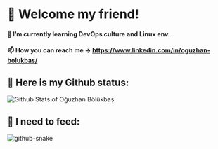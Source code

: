 # 👋 Welcome my friend!
#### 🌱 I’m currently learning DevOps culture and Linux env.

#### 📫 How you can reach me -> https://www.linkedin.com/in/oguzhan-bolukbas/

## 🤔 Here is my Github status:

![Github Stats of Oğuzhan Bölükbaş](https://github-readme-stats.vercel.app/api?username=oguzhan-bolukbas&show_icons=true)

## 🐍 I need to feed:

<picture>
  <source media="(prefers-color-scheme: dark)" srcset="github-snake-dark.svg" />
  <source media="(prefers-color-scheme: light)" srcset="github-snake.svg" />
  <img alt="github-snake" src="github-snake.svg" />
</picture>

<!--
**oguzhan-bolukbas/oguzhan-bolukbas** is a ✨ _special_ ✨ repository because its `README.md` (this file) appears on your GitHub profile.

Here are some ideas to get you started:

- 🔭 I’m currently working on ...
- 🌱 I’m currently learning ...
- 👯 I’m looking to collaborate on ...
- 🤔 I’m looking for help with ...
- 💬 Ask me about ...
- 📫 How to reach me: ...
- 😄 Pronouns: ...
- ⚡ Fun fact: ...
-->
